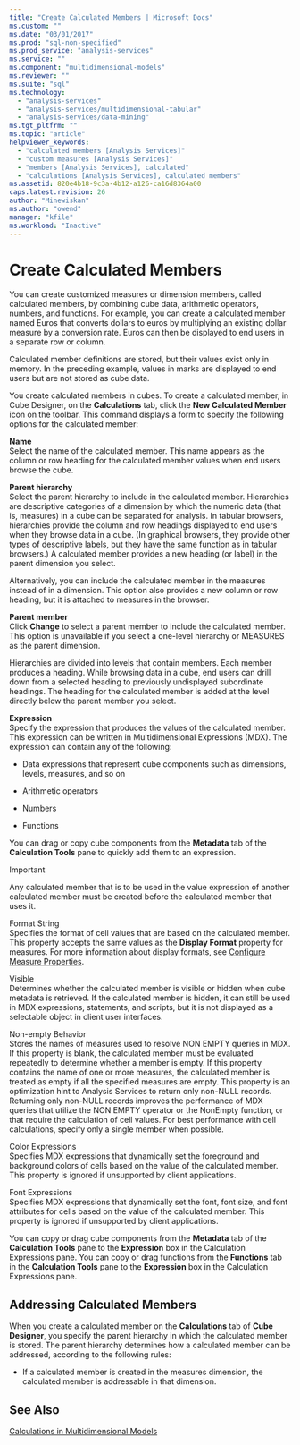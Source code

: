 ```yaml
---
title: "Create Calculated Members | Microsoft Docs"
ms.custom: ""
ms.date: "03/01/2017"
ms.prod: "sql-non-specified"
ms.prod_service: "analysis-services"
ms.service: ""
ms.component: "multidimensional-models"
ms.reviewer: ""
ms.suite: "sql"
ms.technology: 
  - "analysis-services"
  - "analysis-services/multidimensional-tabular"
  - "analysis-services/data-mining"
ms.tgt_pltfrm: ""
ms.topic: "article"
helpviewer_keywords: 
  - "calculated members [Analysis Services]"
  - "custom measures [Analysis Services]"
  - "members [Analysis Services], calculated"
  - "calculations [Analysis Services], calculated members"
ms.assetid: 820e4b18-9c3a-4b12-a126-ca16d8364a00
caps.latest.revision: 26
author: "Minewiskan"
ms.author: "owend"
manager: "kfile"
ms.workload: "Inactive"
---
```

# Create Calculated Members
  You can create customized measures or dimension members, called calculated members, by combining cube data, arithmetic operators, numbers, and functions. For example, you can create a calculated member named Euros that converts dollars to euros by multiplying an existing dollar measure by a conversion rate. Euros can then be displayed to end users in a separate row or column.  
  
 Calculated member definitions are stored, but their values exist only in memory. In the preceding example, values in marks are displayed to end users but are not stored as cube data.  
  
 You create calculated members in cubes. To create a calculated member, in Cube Designer, on the **Calculations** tab, click the **New Calculated Member** icon on the toolbar. This command displays a form to specify the following options for the calculated member:  
  
 **Name**  
 Select the name of the calculated member. This name appears as the column or row heading for the calculated member values when end users browse the cube.  
  
 **Parent hierarchy**  
 Select the parent hierarchy to include in the calculated member. Hierarchies are descriptive categories of a dimension by which the numeric data (that is, measures) in a cube can be separated for analysis. In tabular browsers, hierarchies provide the column and row headings displayed to end users when they browse data in a cube. (In graphical browsers, they provide other types of descriptive labels, but they have the same function as in tabular browsers.) A calculated member provides a new heading (or label) in the parent dimension you select.  
  
 Alternatively, you can include the calculated member in the measures instead of in a dimension. This option also provides a new column or row heading, but it is attached to measures in the browser.  
  
 **Parent member**  
 Click **Change** to select a parent member to include the calculated member. This option is unavailable if you select a one-level hierarchy or MEASURES as the parent dimension.  
  
 Hierarchies are divided into levels that contain members. Each member produces a heading. While browsing data in a cube, end users can drill down from a selected heading to previously undisplayed subordinate headings. The heading for the calculated member is added at the level directly below the parent member you select.  
  
 **Expression**  
 Specify the expression that produces the values of the calculated member. This expression can be written in Multidimensional Expressions (MDX). The expression can contain any of the following:  
  
-   Data expressions that represent cube components such as dimensions, levels, measures, and so on  
  
-   Arithmetic operators  
  
-   Numbers  
  
-   Functions  
  
 You can drag or copy cube components from the **Metadata** tab of the **Calculation Tools** pane to quickly add them to an expression.  
  
> [!IMPORTANT]  
>  Any calculated member that is to be used in the value expression of another calculated member must be created before the calculated member that uses it.  
  
 Format String  
 Specifies the format of cell values that are based on the calculated member. This property accepts the same values as the **Display Format** property for measures. For more information about display formats, see [Configure Measure Properties](../../analysis-services/multidimensional-models/configure-measure-properties.md).  
  
 Visible  
 Determines whether the calculated member is visible or hidden when cube metadata is retrieved. If the calculated member is hidden, it can still be used in MDX expressions, statements, and scripts, but it is not displayed as a selectable object in client user interfaces.  
  
 Non-empty Behavior  
 Stores the names of measures used to resolve NON EMPTY queries in MDX. If this property is blank, the calculated member must be evaluated repeatedly to determine whether a member is empty. If this property contains the name of one or more measures, the calculated member is treated as empty if all the specified measures are empty. This property is an optimization hint to Analysis Services to return only non-NULL records. Returning only non-NULL records improves the performance of MDX queries that utilize the NON EMPTY operator or the NonEmpty function, or that require the calculation of cell values. For best performance with cell calculations, specify only a single member when possible.  
  
 Color Expressions  
 Specifies MDX expressions that dynamically set the foreground and background colors of cells based on the value of the calculated member. This property is ignored if unsupported by client applications.  
  
 Font Expressions  
 Specifies MDX expressions that dynamically set the font, font size, and font attributes for cells based on the value of the calculated member. This property is ignored if unsupported by client applications.  
  
 You can copy or drag cube components from the **Metadata** tab of the **Calculation Tools** pane to the **Expression** box in the Calculation Expressions pane. You can copy or drag functions from the **Functions** tab in the **Calculation Tools** pane to the **Expression** box in the Calculation Expressions pane.  
  
## Addressing Calculated Members  
 When you create a calculated member on the **Calculations** tab of **Cube Designer**, you specify the parent hierarchy in which the calculated member is stored. The parent hierarchy determines how a calculated member can be addressed, according to the following rules:  
  
-   If a calculated member is created in the measures dimension, the calculated member is addressable in that dimension.  
  
## See Also  
 [Calculations in Multidimensional Models](../../analysis-services/multidimensional-models/calculations-in-multidimensional-models.md)  
  
  
